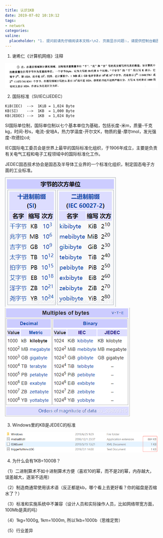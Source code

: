```yaml
---
title: 认识1KB
date: 2019-07-02 10:19:12
tags:
- network
categories:
valine:
  placeholder: "1. 提问前请先仔细阅读本文档⚡\n2. 页面显示问题💥，请提供控制台截图📸或者您的测试网址\n3. 其他任何报错💣，请提供详细描述和截图📸，祝食用愉快💪"
---
```


1. 谢希仁《计算机网络》注释

![kb01](../images/kb01.jpg)

2. 国际标准（SI/IEC/JEDEC）

```
KiB(IEC)  -->  1KiB = 1,024 Byte
KB(SI)    -->  1KB  = 1,000 Byte
KB(JEDEC) -->  1KB  = 1,024 Byte
```

SI国际单位制，国际单位制以七个基本单位为基础，包括长度-米m，质量-千克kg，时间-秒s，电流-安培A，热力学温度-开尔文K，物质的量-摩尔mol，发光强度-坎德拉cd;

IEC国际电工委员会是世界上最早的国际标准化组织，于1906年成立，主要是负责有关电气工程和电子工程领域中的国际标准化工作。

JEDEC固态技术协会是固态及半导体工业界的一个标准化组织，制定固态电子方面的工业标准。

![kb02](../images/kb02.png) 
![kb03](../images/kb03.png)

3. Windows里的KB是JEDEC的标准

![kb04](../images/kb04.png)

4. 为什么会有1KB=1000B？

（1）二进制算术不如十进制算术方便（喜欢10的幂，而不是2的幂，内存越大，误差越大，逐渐不适用）

（2）制造商通常使用该术语（反正都是kb，哪个看上去更好看？你的磁盘是否缩水了？）

（3）标准和实施系统中不兼容（设计人员和实际操作人员，比如网络带宽方面，100Mb是真的吗）

（4）1kg=1000g, 1km=1000m, 所以1kb=1000b（思维定势）

（5）行业差异
